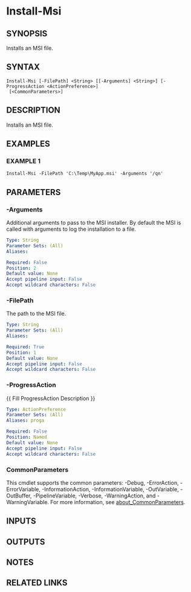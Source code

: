 # Install-Msi

## SYNOPSIS
Installs an MSI file.

## SYNTAX

```
Install-Msi [-FilePath] <String> [[-Arguments] <String>] [-ProgressAction <ActionPreference>]
 [<CommonParameters>]
```

## DESCRIPTION
Installs an MSI file.

## EXAMPLES

### EXAMPLE 1
```
Install-Msi -FilePath 'C:\Temp\MyApp.msi' -Arguments '/qn'
```

## PARAMETERS

### -Arguments
Additional arguments to pass to the MSI installer.
By default the MSI is called with arguments to log the installation to a file.

```yaml
Type: String
Parameter Sets: (All)
Aliases:

Required: False
Position: 2
Default value: None
Accept pipeline input: False
Accept wildcard characters: False
```

### -FilePath
The path to the MSI file.

```yaml
Type: String
Parameter Sets: (All)
Aliases:

Required: True
Position: 1
Default value: None
Accept pipeline input: False
Accept wildcard characters: False
```

### -ProgressAction
{{ Fill ProgressAction Description }}

```yaml
Type: ActionPreference
Parameter Sets: (All)
Aliases: proga

Required: False
Position: Named
Default value: None
Accept pipeline input: False
Accept wildcard characters: False
```

### CommonParameters
This cmdlet supports the common parameters: -Debug, -ErrorAction, -ErrorVariable, -InformationAction, -InformationVariable, -OutVariable, -OutBuffer, -PipelineVariable, -Verbose, -WarningAction, and -WarningVariable. For more information, see [about_CommonParameters](http://go.microsoft.com/fwlink/?LinkID=113216).

## INPUTS

## OUTPUTS

## NOTES

## RELATED LINKS
